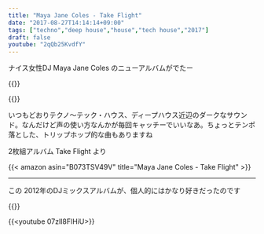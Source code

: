 ```yaml
---
title: "Maya Jane Coles - Take Flight"
date: "2017-08-27T14:14:14+09:00"
tags: ["techno","deep house","house","tech house","2017"]
draft: false
youtube: "2qQb25KvdfY"
---
```


ナイス女性DJ Maya Jane Coles のニューアルバムがでたー

{{<youtube src="WHXYrptiB1A" title="Maya Jane Coles - A Chemical Affair feat. Wendy Rae Fowler" >}}

{{<youtube src="2qQb25KvdfY" title="Maya Jane Coles - Weak" >}}

いつもどおりテクノ〜テック・ハウス、ディープハウス近辺のダークなサウンド。なんだけど声の使い方なんかが毎回キャッチーでいいなあ。ちょっとテンポ落とした、トリップホップ的な曲もありますね

2枚組アルバム Take Flight より

{{< amazon asin="B073TSV49V" title="Maya Jane Coles - Take Flight" >}}

---

この 2012年のDJミックスアルバムが、個人的にはかなり好きだったのです

{{<amazon asin="B0076VAMQI" title="Maya Jane Coles - DJ Kicks" >}}

{{<youtube 07zlI8FlHiU>}}
